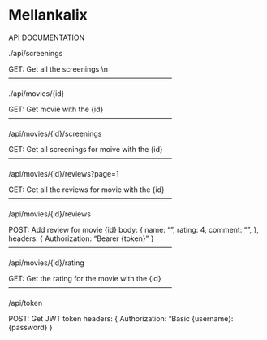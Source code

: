 # Mellankalix

API DOCUMENTATION

./api/screenings

GET: Get all the screenings
\n———————————————————————

./api/movies/{id}

GET: Get movie with the {id}
———————————————————————

/api/movies/{id}/screenings

GET: Get all screenings for moive with the {id}
———————————————————————

 /api/movies/{id}/reviews?page=1


GET: Get all the reviews for movie with the {id}
———————————————————————

/api/movies/{id}/reviews

POST: Add review for movie {id}
body: {
name: “”,
rating: 4,
comment: “”,
},
headers: { 
Authorization: “Bearer {token}” 
}
———————————————————————

/api/movies/{id}/rating

GET: Get the rating for the movie with the {id}
———————————————————————

/api/token

POST: Get JWT token
headers: { 
Authorization: “Basic {username}:{password} 
}
